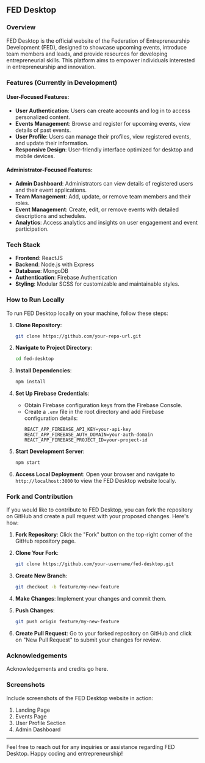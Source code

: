 ## FED Desktop

### Overview

FED Desktop is the official website of the Federation of Entrepreneurship Development (FED), designed to showcase upcoming events, introduce team members and leads, and provide resources for developing entrepreneurial skills. This platform aims to empower individuals interested in entrepreneurship and innovation.

### Features (Currently in Development)

#### User-Focused Features:

- **User Authentication**: Users can create accounts and log in to access personalized content.
- **Events Management**: Browse and register for upcoming events, view details of past events.
- **User Profile**: Users can manage their profiles, view registered events, and update their information.
- **Responsive Design**: User-friendly interface optimized for desktop and mobile devices.

#### Administrator-Focused Features:

- **Admin Dashboard**: Administrators can view details of registered users and their event applications.
- **Team Management**: Add, update, or remove team members and their roles.
- **Event Management**: Create, edit, or remove events with detailed descriptions and schedules.
- **Analytics**: Access analytics and insights on user engagement and event participation.

### Tech Stack

- **Frontend**: ReactJS
- **Backend**: Node.js with Express
- **Database**: MongoDB
- **Authentication**: Firebase Authentication
- **Styling**: Modular SCSS for customizable and maintainable styles.

### How to Run Locally

To run FED Desktop locally on your machine, follow these steps:

1. **Clone Repository**:
   ```bash
   git clone https://github.com/your-repo-url.git
   ```

2. **Navigate to Project Directory**:
   ```bash
   cd fed-desktop
   ```

3. **Install Dependencies**:
   ```bash
   npm install
   ```

4. **Set Up Firebase Credentials**:
   - Obtain Firebase configuration keys from the Firebase Console.
   - Create a `.env` file in the root directory and add Firebase configuration details:
     ```
     REACT_APP_FIREBASE_API_KEY=your-api-key
     REACT_APP_FIREBASE_AUTH_DOMAIN=your-auth-domain
     REACT_APP_FIREBASE_PROJECT_ID=your-project-id
     ```

5. **Start Development Server**:
   ```bash
   npm start
   ```

6. **Access Local Deployment**:
   Open your browser and navigate to `http://localhost:3000` to view the FED Desktop website locally.

### Fork and Contribution

If you would like to contribute to FED Desktop, you can fork the repository on GitHub and create a pull request with your proposed changes. Here's how:

1. **Fork Repository**:
   Click the "Fork" button on the top-right corner of the GitHub repository page.

2. **Clone Your Fork**:
   ```bash
   git clone https://github.com/your-username/fed-desktop.git
   ```

3. **Create New Branch**:
   ```bash
   git checkout -b feature/my-new-feature
   ```

4. **Make Changes**:
   Implement your changes and commit them.

5. **Push Changes**:
   ```bash
   git push origin feature/my-new-feature
   ```

6. **Create Pull Request**:
   Go to your forked repository on GitHub and click on "New Pull Request" to submit your changes for review.

### Acknowledgements

Acknowledgements and credits go here.

### Screenshots

Include screenshots of the FED Desktop website in action:

1. Landing Page
2. Events Page
3. User Profile Section
4. Admin Dashboard

---

Feel free to reach out for any inquiries or assistance regarding FED Desktop. Happy coding and entrepreneurship!
